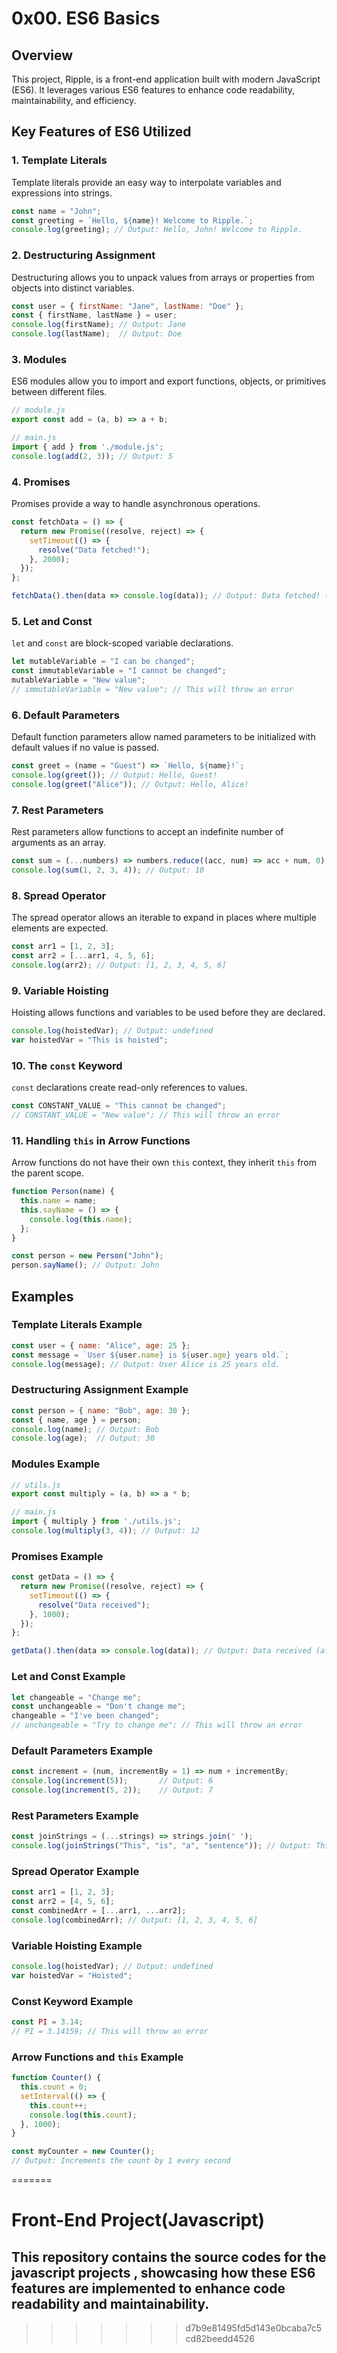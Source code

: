 
# 0x00. ES6 Basics

## Overview
This project, Ripple, is a front-end application built with modern JavaScript (ES6). It leverages various ES6 features to enhance code readability, maintainability, and efficiency.

## Key Features of ES6 Utilized

### 1. Template Literals
Template literals provide an easy way to interpolate variables and expressions into strings.

```javascript
const name = "John";
const greeting = `Hello, ${name}! Welcome to Ripple.`;
console.log(greeting); // Output: Hello, John! Welcome to Ripple.
```

### 2. Destructuring Assignment
Destructuring allows you to unpack values from arrays or properties from objects into distinct variables.

```javascript
const user = { firstName: "Jane", lastName: "Doe" };
const { firstName, lastName } = user;
console.log(firstName); // Output: Jane
console.log(lastName);  // Output: Doe
```

### 3. Modules
ES6 modules allow you to import and export functions, objects, or primitives between different files.

```javascript
// module.js
export const add = (a, b) => a + b;

// main.js
import { add } from './module.js';
console.log(add(2, 3)); // Output: 5
```

### 4. Promises
Promises provide a way to handle asynchronous operations.

```javascript
const fetchData = () => {
  return new Promise((resolve, reject) => {
    setTimeout(() => {
      resolve("Data fetched!");
    }, 2000);
  });
};

fetchData().then(data => console.log(data)); // Output: Data fetched! (after 2 seconds)
```

### 5. Let and Const
`let` and `const` are block-scoped variable declarations.

```javascript
let mutableVariable = "I can be changed";
const immutableVariable = "I cannot be changed";
mutableVariable = "New value";
// immutableVariable = "New value"; // This will throw an error
```

### 6. Default Parameters
Default function parameters allow named parameters to be initialized with default values if no value is passed.

```javascript
const greet = (name = "Guest") => `Hello, ${name}!`;
console.log(greet()); // Output: Hello, Guest!
console.log(greet("Alice")); // Output: Hello, Alice!
```

### 7. Rest Parameters
Rest parameters allow functions to accept an indefinite number of arguments as an array.

```javascript
const sum = (...numbers) => numbers.reduce((acc, num) => acc + num, 0);
console.log(sum(1, 2, 3, 4)); // Output: 10
```

### 8. Spread Operator
The spread operator allows an iterable to expand in places where multiple elements are expected.

```javascript
const arr1 = [1, 2, 3];
const arr2 = [...arr1, 4, 5, 6];
console.log(arr2); // Output: [1, 2, 3, 4, 5, 6]
```

### 9. Variable Hoisting
Hoisting allows functions and variables to be used before they are declared.

```javascript
console.log(hoistedVar); // Output: undefined
var hoistedVar = "This is hoisted";
```

### 10. The `const` Keyword
`const` declarations create read-only references to values.

```javascript
const CONSTANT_VALUE = "This cannot be changed";
// CONSTANT_VALUE = "New value"; // This will throw an error
```

### 11. Handling `this` in Arrow Functions
Arrow functions do not have their own `this` context, they inherit `this` from the parent scope.

```javascript
function Person(name) {
  this.name = name;
  this.sayName = () => {
    console.log(this.name);
  };
}

const person = new Person("John");
person.sayName(); // Output: John
```

## Examples

### Template Literals Example

```javascript
const user = { name: "Alice", age: 25 };
const message = `User ${user.name} is ${user.age} years old.`;
console.log(message); // Output: User Alice is 25 years old.
```

### Destructuring Assignment Example

```javascript
const person = { name: "Bob", age: 30 };
const { name, age } = person;
console.log(name); // Output: Bob
console.log(age);  // Output: 30
```

### Modules Example

```javascript
// utils.js
export const multiply = (a, b) => a * b;

// main.js
import { multiply } from './utils.js';
console.log(multiply(3, 4)); // Output: 12
```

### Promises Example

```javascript
const getData = () => {
  return new Promise((resolve, reject) => {
    setTimeout(() => {
      resolve("Data received");
    }, 1000);
  });
};

getData().then(data => console.log(data)); // Output: Data received (after 1 second)
```

### Let and Const Example

```javascript
let changeable = "Change me";
const unchangeable = "Don't change me";
changeable = "I've been changed";
// unchangeable = "Try to change me"; // This will throw an error
```

### Default Parameters Example

```javascript
const increment = (num, incrementBy = 1) => num + incrementBy;
console.log(increment(5));       // Output: 6
console.log(increment(5, 2));    // Output: 7
```

### Rest Parameters Example

```javascript
const joinStrings = (...strings) => strings.join(' ');
console.log(joinStrings("This", "is", "a", "sentence")); // Output: This is a sentence
```

### Spread Operator Example

```javascript
const arr1 = [1, 2, 3];
const arr2 = [4, 5, 6];
const combinedArr = [...arr1, ...arr2];
console.log(combinedArr); // Output: [1, 2, 3, 4, 5, 6]
```

### Variable Hoisting Example

```javascript
console.log(hoistedVar); // Output: undefined
var hoistedVar = "Hoisted";
```

### Const Keyword Example

```javascript
const PI = 3.14;
// PI = 3.14159; // This will throw an error
```

### Arrow Functions and `this` Example

```javascript
function Counter() {
  this.count = 0;
  setInterval(() => {
    this.count++;
    console.log(this.count);
  }, 1000);
}

const myCounter = new Counter();
// Output: Increments the count by 1 every second
```
=======
# Front-End Project(Javascript)

## This repository contains the source codes for the javascript projects , showcasing how these ES6 features are implemented to enhance code readability and maintainability.
>>>>>>> d7b9e81495fd5d143e0bcaba7c5cd82beedd4526
